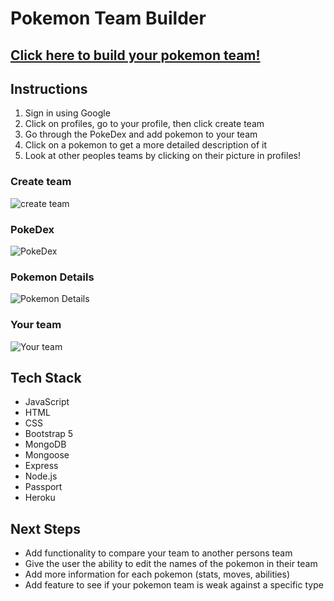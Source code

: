 # Pokemon Team Builder

## [Click here to build your pokemon team!](https://marcus-unit2-project.herokuapp.com/)

## Instructions
1. Sign in using Google
2. Click on profiles, go to your profile, then click create team
3. Go through the PokeDex and add pokemon to your team
4. Click on a pokemon to get a more detailed description of it
5. Look at other peoples teams by clicking on their picture in profiles!


### Create team

![create team](https://i.imgur.com/6MYcSZP.png)

### PokeDex
![PokeDex](https://i.imgur.com/B7AH660.png)

### Pokemon Details
![Pokemon Details](https://i.imgur.com/odOGU0e.png)

### Your team
![Your team](https://i.imgur.com/bEkiGER.png)

## Tech Stack
- JavaScript
- HTML
- CSS
- Bootstrap 5
- MongoDB
- Mongoose
- Express
- Node.js
- Passport
- Heroku
  

## Next Steps
- Add functionality to compare your team to another persons team
- Give the user the ability to edit the names of the pokemon in their team
- Add more information for each pokemon (stats, moves, abilities)
- Add feature to see if your pokemon team is weak against a specific type
